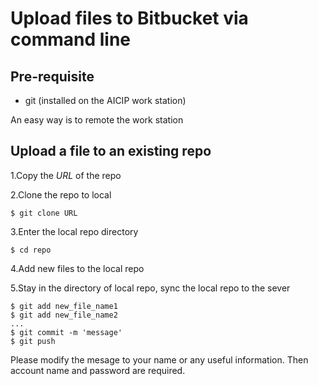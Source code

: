 # Upload files to Bitbucket via command line

## Pre-requisite
* git (installed on the AICIP work station)

An easy way is to remote the work station

## Upload a file to an existing repo
1.Copy the *URL* of the repo

2.Clone the repo to local
```
$ git clone URL
```

3.Enter the local repo directory
```
$ cd repo
```

4.Add new files to the local repo

5.Stay in the directory of local repo, sync the local repo to the sever

```
$ git add new_file_name1
$ git add new_file_name2
...
$ git commit -m 'message'
$ git push
```

Please modify the mesage to your name or any useful information.
Then account name and password are required.
